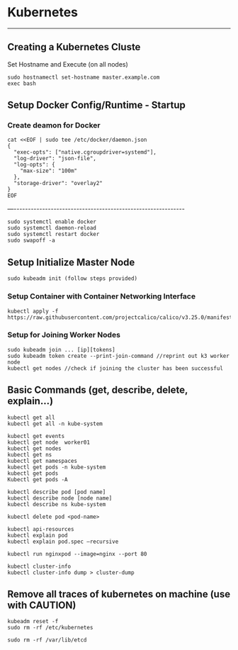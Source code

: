 # Kubernetes
---

## Creating a Kubernetes Cluste

Set Hostname and Execute (on all nodes)
```
sudo hostnamectl set-hostname master.example.com
exec bash
```

## Setup Docker Config/Runtime - Startup

### Create deamon for Docker
```
cat <<EOF | sudo tee /etc/docker/daemon.json
{
  "exec-opts": ["native.cgroupdriver=systemd"],
  "log-driver": "json-file",
  "log-opts": {
	"max-size": "100m"
  },
  "storage-driver": "overlay2"
}
EOF
```
—------------------------------------------------------------
```
sudo systemctl enable docker
sudo systemctl daemon-reload
sudo systemctl restart docker
sudo swapoff -a
```

## Setup Initialize Master Node
```
sudo kubeadm init (follow steps provided)
```

### Setup Container with Container Networking Interface
```
kubectl apply -f https://raw.githubusercontent.com/projectcalico/calico/v3.25.0/manifests/calico.yaml
```

### Setup for Joining Worker Nodes
```
sudo kubeadm join ... [ip][tokens]
sudo kubeadm token create --print-join-command //reprint out k3 worker node
kubectl get nodes //check if joining the cluster has been successful
```

## Basic Commands (get, describe, delete, explain...)
```
kubectl get all
kubectl get all -n kube-system

kubectl get events
kubectl get node  worker01
kubectl get nodes
kubectl get ns
kubectl get namespaces
kubectl get pods -n kube-system
kubectl get pods
Kubectl get pods -A

kubectl describe pod [pod name]
kubectl describe node [node name]
kubectl describe ns kube-system

kubectl delete pod <pod-name>

kubectl api-resources
kubectl explain pod
kubectl explain pod.spec –recursive

kubectl run nginxpod --image=nginx --port 80

kubectl cluster-info
kubectl cluster-info dump > cluster-dump
```

## Remove all traces of kubernetes on machine (use with CAUTION)
```
kubeadm reset -f
sudo rm -rf /etc/kubernetes

sudo rm -rf /var/lib/etcd
```
